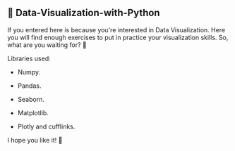 ## :pushpin: Data-Visualization-with-Python

If you entered here is because you're interested in Data Visualization. Here you will find enough exercises to put in practice your visualization skills. So, what are you waiting for? :shrug:


Libraries used:

- Numpy.

- Pandas.

- Seaborn.

- Matplotlib.

- Plotly and cufflinks.

I hope you like it! :pray:
